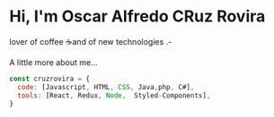 <h1> Hi, I'm Oscar Alfredo CRuz Rovira</h1>
<p> lover of coffee ☕️and of new technologies .-</p> 

A little more about me...  
```javascript
const cruzrovira = {
  code: [Javascript, HTML, CSS, Java,php, C#],
  tools: [React, Redux, Node,  Styled-Components],
}
```





<!--
**cruzrovira/cruzrovira** is a ✨ _special_ ✨ repository because its `README.md` (this file) appears on your GitHub profile.

- Here are some ideas to get you started:
- 🔭 I’m currently working on ...
- 🌱 I’m currently learning ...
- 👯 I’m looking to collaborate on ...
- 🤔 I’m looking for help with ...
- 💬 Ask me about ...
- 📫 How to reach me: ...
- 😄 Pronouns: ...
- ⚡ Fun fact: ...
-->
